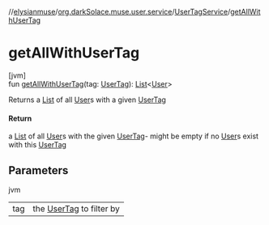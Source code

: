 //[elysianmuse](../../../index.md)/[org.darkSolace.muse.user.service](../index.md)/[UserTagService](index.md)/[getAllWithUserTag](get-all-with-user-tag.md)

# getAllWithUserTag

[jvm]\
fun [getAllWithUserTag](get-all-with-user-tag.md)(tag: [UserTag](../../org.darkSolace.muse.user.model/-user-tag/index.md)): [List](https://kotlinlang.org/api/latest/jvm/stdlib/kotlin.collections/-list/index.html)&lt;[User](../../org.darkSolace.muse.user.model/-user/index.md)&gt;

Returns a [List](https://kotlinlang.org/api/latest/jvm/stdlib/kotlin.collections/-list/index.html) of all [User](../../org.darkSolace.muse.user.model/-user/index.md)s with a given [UserTag](../../org.darkSolace.muse.user.model/-user-tag/index.md)

#### Return

a [List](https://kotlinlang.org/api/latest/jvm/stdlib/kotlin.collections/-list/index.html) of all [User](../../org.darkSolace.muse.user.model/-user/index.md)s with the given [UserTag](../../org.darkSolace.muse.user.model/-user-tag/index.md)- might be empty if no [User](../../org.darkSolace.muse.user.model/-user/index.md)s exist with this [UserTag](../../org.darkSolace.muse.user.model/-user-tag/index.md)

## Parameters

jvm

| | |
|---|---|
| tag | the [UserTag](../../org.darkSolace.muse.user.model/-user-tag/index.md) to filter by |
